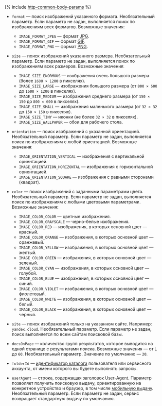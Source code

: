 {% include [http-common-body-params](./http-common-body-params.md) %}

* `format` — поиск изображений указанного формата. Необязательный параметр. Если параметр не задан, выполняется поиск по изображениям всех форматов. Возможные значения:

    * `IMAGE_FORMAT_JPEG` — формат [JPG](https://ru.wikipedia.org/wiki/JPEG).
    * `IMAGE_FORMAT_GIF` — формат [GIF](https://ru.wikipedia.org/wiki/GIF).
    * `IMAGE_FORMAT_PNG` — формат [PNG](https://ru.wikipedia.org/wiki/PNG).
* `size` — поиск изображений указанного размера. Необязательный параметр. Если параметр не задан, выполняется поиск по изображениям всех размеров. Возможные значения:

    * `IMAGE_SIZE_ENORMOUS` — изображения очень большого размера (более `1600 × 1200` в пикселях).
    * `IMAGE_SIZE_LARGE` — изображения большого размера (от `800 × 600` до `1600 × 1200` в пикселях).
    * `IMAGE_SIZE_MEDIUM` — изображения среднего размера (от `150 × 150` до `800 × 600` в пикселях).
    * `IMAGE_SIZE_SMALL` — изображения маленького размера (от `32 × 32` до `150 × 150` в пикселях).
    * `IMAGE_SIZE_TINY` — иконки (не более `32 × 32` в пикселях).
    * `IMAGE_SIZE_WALLPAPER` — обои для рабочего стола.
* `orientation` — поиск изображений с указанной ориентацией. Необязательный параметр. Если параметр не задан, выполняется поиск по изображениям с любой ориентацией. Возможные значения:

    * `IMAGE_ORIENTATION_VERTICAL` — изображения с вертикальной ориентацией.
    * `IMAGE_ORIENTATION_HORIZONTAL` — изображения с горизонтальной ориентацией.
    * `IMAGE_ORIENTATION_SQUARE` — изображения с равными сторонами (квадрат).
* `color` — поиск изображений с заданными параметрами цвета. Необязательный параметр. Если параметр не задан, выполняется поиск по изображениям с любыми цветовыми параметрами. Возможные значения:

    * `IMAGE_COLOR_COLOR` — цветные изображения.
    * `IMAGE_COLOR_GRAYSCALE` — черно-белые изображения.
    * `IMAGE_COLOR_RED` — изображения, в которых основной цвет — красный.
    * `IMAGE_COLOR_ORANGE` — изображения, в которых основной цвет — оранжевый.
    * `IMAGE_COLOR_YELLOW` — изображения, в которых основной цвет — желтый.
    * `IMAGE_COLOR_GREEN` — изображения, в которых основной цвет — зеленый.
    * `IMAGE_COLOR_CYAN` — изображения, в которых основной цвет — голубой.
    * `IMAGE_COLOR_BLUE` — изображения, в которых основной цвет — синий.
    * `IMAGE_COLOR_VIOLET` — изображения, в которых основной цвет — фиолетовый.
    * `IMAGE_COLOR_WHITE` — изображения, в которых основной цвет — белый.
    * `IMAGE_COLOR_BLACK` — изображения, в которых основной цвет — черный.
* `site` — поиск изображений только на указанном сайте. Например: `yandex.cloud`. Необязательный параметр. Если параметр не задан, поиск выполняется по всем сайтам поисковой базы.
* `docsOnPage` — количество групп результатов, которое выводится на одной странице с результатами поиска. Возможные значения — от `1` до `60`. Необязательный параметр. Значение по умолчанию — `20`.
* `folderId` — [идентификатор каталога](../../resource-manager/operations/folder/get-id.md) пользователя или сервисного аккаунта, от имени которого вы будете выполнять запросы.
* `userAgent` — строка, содержащая [заголовок User-Agent](https://en.wikipedia.org/wiki/User-Agent_header). Параметр позволяет получить поисковую выдачу, ориентированную на конкретное устройство и браузер, в том числе [мобильную выдачу](../../search-api/operations/v2-mobile.md). Необязательный параметр. Если параметр не задан, сервис возвращает стандартную выдачу по умолчанию.